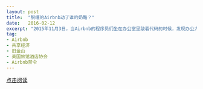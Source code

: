 ```yaml
---
layout: post
title:  "脱缰的Airbnb动了谁的奶酪？"
date:   2016-02-12
excerpt: "2015年11月3日，当Airbnb的程序员们坐在办公室里敲着代码的时候，发现办公大楼的一层已经挤满了抗议者。他们提供免费披萨吸引路人参与，拿着大喇叭大声抗议，甚至还放起了写着标语的气球：“亲爱的Airbnb，您伤害了我们的社区，请停止贪婪的商业行为！”"
tag:
- Airbnb
- 共享经济
- 旧金山
- 美国旅馆酒店协会
- Airbnb禁令
---
```


<a href="https://zhuanlan.zhihu.com/p/20549487" target="_blank">点击阅读</a>